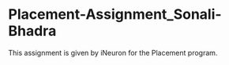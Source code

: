 # Placement-Assignment_Sonali-Bhadra
This assignment is given by iNeuron for the Placement program.
